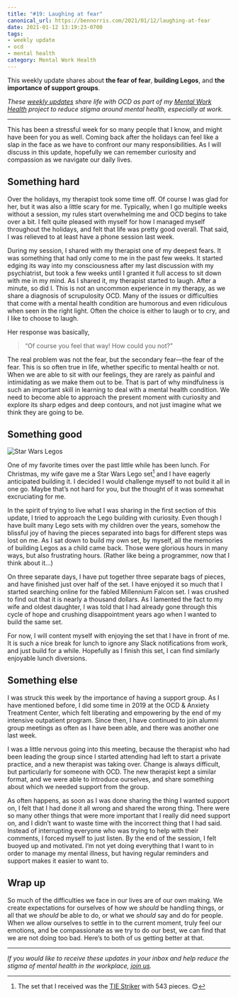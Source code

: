```yaml
---
title: "#19: Laughing at fear"
canonical_url: https://bennorris.com/2021/01/12/laughing-at-fear
date: 2021-01-12 13:19:23-0700
tags:
- weekly update
- ocd
- mental health
category: Mental Work Health
---
```


This weekly update shares about **the fear of fear**, **building Legos**, and **the importance of support groups**.

_These [weekly updates](https://bennorris.com/tags/weekly-update/) share life with OCD as part of my [Mental Work Health](https://bennorris.com/mental-work-health) project to reduce stigma around mental health, especially at work._


***

This has been a stressful week for so many people that I know, and might have been for you as well. Coming back after the holidays can feel like a slap in the face as we have to confront our many responsibilities. As I will discuss in this update, hopefully we can remember curiosity and compassion as we navigate our daily lives.


## Something hard

Over the holidays, my therapist took some time off. Of course I was glad for her, but it was also a little scary for me. Typically, when I go multiple weeks without a session, my rules start overwhelming me and OCD begins to take over a bit. I felt quite pleased with myself for how I managed myself throughout the holidays, and felt that life was pretty good overall. That said, I was relieved to at least have a phone session last week.

During my session, I shared with my therapist one of my deepest fears. It was something that had only come to me in the past few weeks. It started edging its way into my consciousness after my last discussion with my psychiatrist, but took a few weeks until I granted it full access to sit down with me in my mind. As I shared it, my therapist started to laugh. After a minute, so did I. This is not an uncommon experience in my therapy, as we share a diagnosis of scrupulosity OCD. Many of the issues or difficulties that come with a mental health condition are humorous and even ridiculous when seen in the right light. Often the choice is either to laugh or to cry, and I like to choose to laugh.

Her response was basically, 

> “Of course you feel that way! How could you not?”

The real problem was not the fear, but the secondary fear—the fear of the fear. This is so often true in life, whether specific to mental health or not. When we are able to sit with our feelings, they are rarely as painful and intimidating as we make them out to be. That is part of why mindfulness is such an important skill in learning to deal with a mental health condition. We need to become able to approach the present moment with curiosity and explore its sharp edges and deep contours, and not just imagine what we think they are going to be.


## Something good

![Star Wars Legos](https://media.bennorris.com/images/mentalworkhealth/uploads/2021/d5b0126bce.jpg)

One of my favorite times over the past little while has been lunch. For Christmas, my wife gave me a Star Wars Lego set[^1] and I have eagerly anticipated building it. I decided I would challenge myself to not build it all in one go. Maybe that’s not hard for you, but the thought of it was somewhat excruciating for me.

In the spirit of trying to live what I was sharing in the first section of this update, I tried to approach the Lego building with curiosity. Even though I have built many Lego sets with my children over the years, somehow the blissful joy of having the pieces separated into bags for different steps was lost on me. As I sat down to build my own set, by myself, all the memories of building Legos as a child came back. Those were glorious hours in many ways, but also frustrating hours. (Rather like being a programmer, now that I think about it…)

On three separate days, I have put together three separate bags of pieces, and have finished just over half of the set. I have enjoyed it so much that I started searching online for the fabled Millennium Falcon set. I was crushed to find out that it is nearly a thousand dollars. As I lamented the fact to my wife and oldest daughter, I was told that I had already gone through this cycle of hope and crushing disappointment years ago when I wanted to build the same set.

For now, I will content myself with enjoying the set that I have in front of me. It is such a nice break for lunch to ignore any Slack notifications from work, and just build for a while. Hopefully as I finish this set, I can find similarly enjoyable lunch diversions.


## Something else

I was struck this week by the importance of having a support group. As I have mentioned before, I did some time in 2019 at the OCD & Anxiety Treatment Center, which felt liberating and empowering by the end of my intensive outpatient program. Since then, I have continued to join alumni group meetings as often as I have been able, and there was another one last week.

I was a little nervous going into this meeting, because the therapist who had been leading the group since I started attending had left to start a private practice, and a new therapist was taking over. Change is always difficult, but particularly for someone with OCD. The new therapist kept a similar format, and we were able to introduce ourselves, and share something about which we needed support from the group.

As often happens, as soon as I was done sharing the thing I wanted support on, I felt that I had done it all wrong and shared the wrong thing. There were so many other things that were more important that I really did need support on, and I didn’t want to waste time with the incorrect thing that I had said. Instead of interrupting everyone who was trying to help with their comments, I forced myself to just listen. By the end of the session, I felt buoyed up and motivated. I’m not yet doing everything that I want to in order to manage my mental illness, but having regular reminders and support makes it easier to want to.


## Wrap up

So much of the difficulties we face in our lives are of our own making. We create expectations for ourselves of how we *should* be handling things, or all that we *should* be able to do, or what we *should* say and do for people. When we allow ourselves to settle in to the current moment, truly feel our emotions, and be compassionate as we try to do our best, we can find that we are not doing too bad. Here’s to both of us getting better at that.

***

_If you would like to receive these updates in your inbox and help reduce the stigma of mental health in the workplace, [join us](https://bennorris.com/subscribe/mwh/)._


[^1]: The set that I received was the [TIE Striker](https://www.lego.com/en-us/product/tie-striker-75154) with 543 pieces. 😊